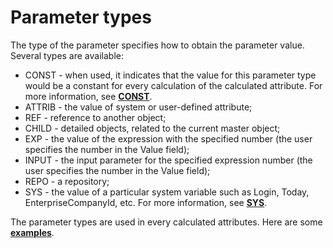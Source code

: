 # Parameter types

The type of the parameter specifies how to obtain the parameter value. Several types are available:

- CONST - when used, it indicates that the value for this parameter type would be a constant for every calculation of the calculated attribute. For more  information, see **[CONST](https://docs.erp.net/tech/advanced/calculated-attributes/parameter-types/parameter-type-const.html)**.
- ATTRIB - the value of system or user-defined attribute;
- REF - reference to another object;
- CHILD - detailed objects, related to the current master object;
- EXP - the value of the expression with the specified number (the user specifies the number in the Value field);
- INPUT - the input parameter for the specified expression number (the user specifies the number in the Value field);
- REPO - a repository;
- SYS - the value of a particular system variable such as Login, Today, EnterpriseCompanyId, etc. For more information, see **[SYS](https://docs.erp.net/tech/advanced/calculated-attributes/parameter-types/parameter-type-sys.html)**.

The parameter types are used in every calculated attributes. Here are some **[examples](https://docs.erp.net/tech/advanced/calculated-attributes/examples/index.html)**.

